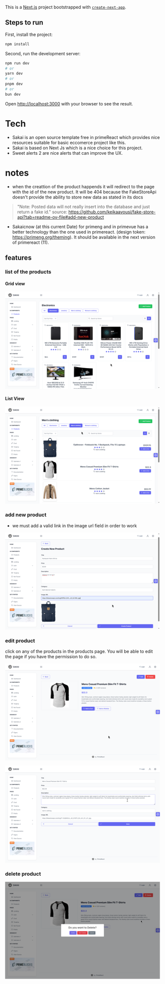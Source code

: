 This is a [Next.js](https://nextjs.org/) project bootstrapped with [`create-next-app`](https://github.com/vercel/next.js/tree/canary/packages/create-next-app).

## Steps to run 

First, install the project:

```bash
npm install
```

Second, run the development server:


```bash
npm run dev
# or
yarn dev
# or
pnpm dev
# or
bun dev
```

Open [http://localhost:3000](http://localhost:3000) with your browser to see the result.


# Tech

- Sakai is an open source template free in primeReact which provides nice resources suitable for basic eccomerce project like this.
- Sakai is based on Next Js which is a nice choice for this project.
- Sweet alerts 2 are nice alerts that can improve the UX.

# notes

- when the creattion of the product happends it will redirect to the page with the id of the new product. It will be 404 because the FakeStoreApi doesn't provide the ability to store new data as stated in its docs 

> "Note: Posted data will not really insert into the database and just return a fake id." source: https://github.com/keikaavousi/fake-store-api?tab=readme-ov-file#add-new-product

- Sakaicnow (at this current Date) for primeng and in primevue has a better technology than the one used in primereact. (design token: https://primeng.org/theming). It should be available in the next version of primereact (11).



## features

### list of the products

#### Grid view

![List](./screenshots/grid-view.png)

#### List View

![List](./screenshots/list-view.png)

### add new product

- we must add a valid link in the image url field in order to work

![Add New Product](./screenshots/add-new-product.png)


### edit product

click on any of the products in the products page. You will be able to edit the page if you have the permission to do so.


![Edit Product](./screenshots/edit-product.png)

![Fields](./screenshots/edit-product-fields.png)


### delete product



![Delete a product](./screenshots/delete-product.png)
